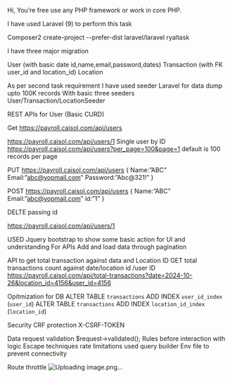 Hi,
You’re free use any PHP framework or work in core PHP.


I have used Laravel (9) to perform this task

Composer2 create-project --prefer-dist laravel/laravel ryaltask

I have three major migration 

User (with basic date id,name,email,password,dates)
Transaction (with FK user_id and location_id)
Location

As per second task requirement I have used seeder Laravel for data dump upto 100K records
With basic three seeders
User/Transaction/LocationSeeder



REST APIs for User (Basic CURD)

Get 
https://payroll.caisol.com/api/users

https://payroll.caisol.com/api/users/1
Single user by ID
https://payroll.caisol.com/api/users?per_page=100&page=1
default is 100 records per page

PUT 
https://payroll.caisol.com/api/users
{
Name:”ABC”
Email:”abc@yopmail.com”
Password:”Abc@321!”
}

POST
https://payroll.caisol.com/api/users
{
Name:”ABC”
Email:”abc@yopmail.com”
id:”1”
}

DELTE passing id

https://payroll.caisol.com/api/users/1


USED Jquery bootstrap to show some basic action for UI and understanding 
For APIs
Add and load data through pagination 



API to get total transaction against data and Location ID
GET total transactions count against date/location id /user ID 
https://payroll.caisol.com/api/total-transactions?date=2024-10-26&location_id=4156&user_id=4156

Opitmization for DB
ALTER TABLE `transactions` ADD INDEX `user_id_index` (`user_id`)
ALTER TABLE `transactions` ADD INDEX `location_id_index` (`location_id`)

Security 
CRF protection 
X-CSRF-TOKEN

Data request validation 
$request->validated();
Rules before interaction with logic
Escape techniques
rate limitations
used query builder 
Env file to prevent connectivity

Route throttle
![Uploading image.png…]()
